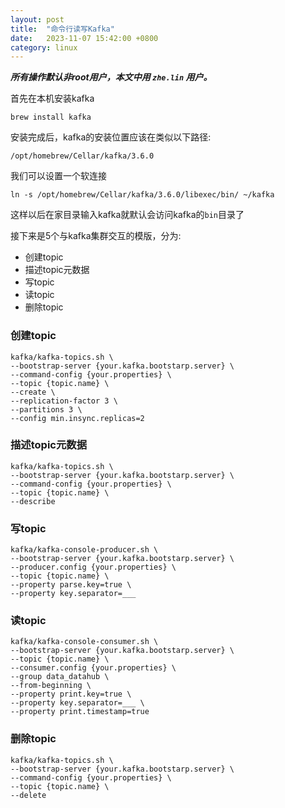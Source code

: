 ```yaml
---
layout: post
title:  "命令行读写Kafka"
date:   2023-11-07 15:42:00 +0800
category: linux
---
```

***所有操作默认非root用户，本文中用 `zhe.lin` 用户。***

首先在本机安装kafka

```shell
brew install kafka
```

安装完成后，kafka的安装位置应该在类似以下路径:

```shell
/opt/homebrew/Cellar/kafka/3.6.0
```

我们可以设置一个软连接

```shell
ln -s /opt/homebrew/Cellar/kafka/3.6.0/libexec/bin/ ~/kafka
```

这样以后在家目录输入kafka就默认会访问kafka的`bin`目录了

接下来是5个与kafka集群交互的模版，分为:

- 创建topic
- 描述topic元数据
- 写topic
- 读topic
- 删除topic

### 创建topic

```shell
kafka/kafka-topics.sh \
--bootstrap-server {your.kafka.bootstarp.server} \
--command-config {your.properties} \
--topic {topic.name} \
--create \
--replication-factor 3 \
--partitions 3 \
--config min.insync.replicas=2
```

### 描述topic元数据

```shell
kafka/kafka-topics.sh \
--bootstrap-server {your.kafka.bootstarp.server} \
--command-config {your.properties} \
--topic {topic.name} \
--describe
```

### 写topic

```shell
kafka/kafka-console-producer.sh \
--bootstrap-server {your.kafka.bootstarp.server} \
--producer.config {your.properties} \
--topic {topic.name} \
--property parse.key=true \
--property key.separator=___
```

### 读topic

```shell
kafka/kafka-console-consumer.sh \
--bootstrap-server {your.kafka.bootstarp.server} \
--topic {topic.name} \
--consumer.config {your.properties} \
--group data_datahub \
--from-beginning \
--property print.key=true \
--property key.separator=___ \
--property print.timestamp=true
```

### 删除topic

```shell
kafka/kafka-topics.sh \
--bootstrap-server {your.kafka.bootstarp.server} \
--command-config {your.properties} \
--topic {topic.name} \
--delete
```
